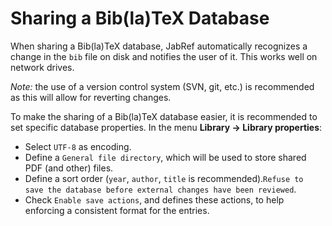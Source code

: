 # Sharing a Bib\(la\)TeX Database

When sharing a Bib\(la\)TeX database, JabRef automatically recognizes a change in the `bib` file on disk and notifies the user of it. This works well on network drives.

_Note:_ the use of a version control system \(SVN, git, etc.\) is recommended as this will allow for reverting changes.

To make the sharing of a Bib\(la\)TeX database easier, it is recommended to set specific database properties. In the menu **Library → Library properties**:

* Select `UTF-8` as encoding.
* Define a `General file directory`, which will be used to store shared PDF \(and other\) files.
* Define a sort order \(`year`, `author`, `title` is recommended\).`Refuse to save the database before external changes have been reviewed`.
* Check `Enable save actions`, and defines these actions, to help enforcing a consistent format for the entries.

